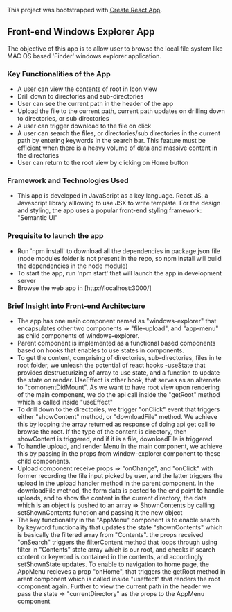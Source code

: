 This project was bootstrapped with [Create React App](https://github.com/facebook/create-react-app).

## Front-end Windows Explorer App

The objective of this app is to allow user to browse the local file system like MAC OS based 'Finder' windows explorer application.

### Key Functionalities of the App 
- A user can view the contents of root in Icon view
- Drill down to directories and sub-directories
- User can see the current path in the header of the app
- Upload the file to the current path, current path updates on drilling down to directories, or sub directories
- A user can trigger download to the file on click
- A user can search the files, or directories/sub directories in the current path by entering keywords in the search bar. This feature must be efficient when there is a heavy volume of data and massive content in the directories
- User can return to the root view by clicking on Home button

###  Framework and Technologies Used
- This app is developed in JavaScript as a key language. React JS, a Javascript library alllowing to use JSX to write template. For the design and styling, the app uses a popular front-end styling framework: "Semantic UI"

### Prequisite to launch the app
- Run 'npm install' to download all the dependencies in package.json file (node modules folder is not present in the repo, so npm install will build the dependencies in the node module)
- To start the app, run 'npm start' that will launch the app in development server
- Browse the web app in [http://localhost:3000/]

### Brief Insight into Front-end Architecture
- The app has one main component named as "windows-explorer" that encapsulates other two components => "file-upload", and "app-menu" as child components of windows-explorer.
- Parent component is implemented as a functional based components based on hooks that enables to use states in components.
- To get the content, comprising of directories, sub-directories, files in te root folder, we unleash the potential of react hooks -useState that provides destructurizing of array to use state, and a function to update the state on render. UseEffect is other hook, that serves as an alternate to "comonentDidMount". As we want to have root view upon rendering of the main component, we do the api call inside the "getRoot" method which is called inside "useEffect"
- To drill down to the directories, we trigger "onClick" event that triggers either "showContent" method, or "downloadFile" method. We achieve this by looping the array returned as response of doing api get call to browse the root. If the type of the content is directory, then showContent is triggered, and if it is a file, downloadFile is triggered.
- To handle upload, and render Menu in the main component, we achieve this by passing in the props from window-explorer component to these child components.
- Upload component receive props => "onChange", and "onClick" with former recording the file input picked by user, and the latter triggers the upload in the upload handler method in the parent component. In the downloadFile method, the form data is posted to the end point to handle uploads, and to show the content in the current directory, the data which is an object is pushed to an array => ShownContents by calling setShownContents function and passing it the new object
- The key functionality in the "AppMenu" component is to enable search by keyword functionality that updates the state "shownContents" which is basically the filtered array from "Contents". the props received "onSearch" triggers the filterContent method that loops through using filter in "Contents" state array which is our root, and checks if search content or keyword is contained in the contents, and accordingly setShownState updates. To enable to navigation to home page, the AppMenu recieves a prop "onHome", that triggers the getRoot method in arent component which is called inside "useffect" that renders the root component again. Further to view the current path in the header we pass the state => "currentDirectory" as the props to the AppMenu component  

